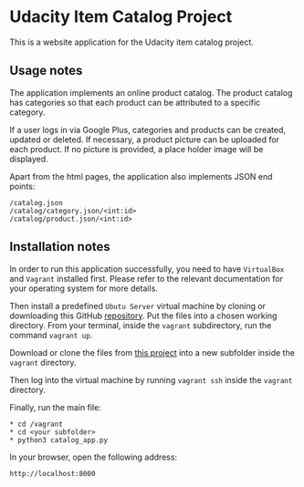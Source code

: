 # Udacity Item Catalog Project
This is a website application for the Udacity item catalog project.

## Usage notes
The application implements an online product catalog. The product catalog has
categories so that each product can be attributed to a specific category.

If a user logs in via Google Plus, categories and products can be created,
updated or deleted. If necessary, a product picture can be uploaded for each
product. If no picture is provided, a place holder image will be displayed.

Apart from the html pages, the application also implements JSON end points:
```
/catalog.json
/catalog/category.json/<int:id>
/catalog/product.json/<int:id>
```

## Installation notes
In order to run this application successfully, you need to have `VirtualBox` and `Vagrant` installed first.
Please refer to the relevant documentation for your operating system for more details.

Then install a predefined `Ubutu Server` virtual machine by cloning or downloading this 
GitHub [repository](https://github.com/udacity/fullstack-nanodegree-vm). 
Put the files into a chosen working directory.
From your terminal, inside the `vagrant` subdirectory, run the command `vagrant up`.

Download or clone the files from [this project](https://github.com/anva76/udacity-item-catalog-project) 
into a new subfolder inside the `vagrant` directory.

Then log into the virtual machine by running `vagrant ssh` inside the `vagrant` directory.

Finally, run the main file:
```
* cd /vagrant
* cd <your subfolder>
* python3 catalog_app.py
```
In your browser, open the following address:
```
http://localhost:8000
```
